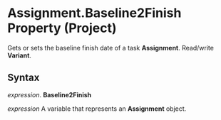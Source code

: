 
# Assignment.Baseline2Finish Property (Project)

Gets or sets the baseline finish date of a task  **Assignment**. Read/write **Variant**.


## Syntax

 _expression_. **Baseline2Finish**

 _expression_ A variable that represents an **Assignment** object.

